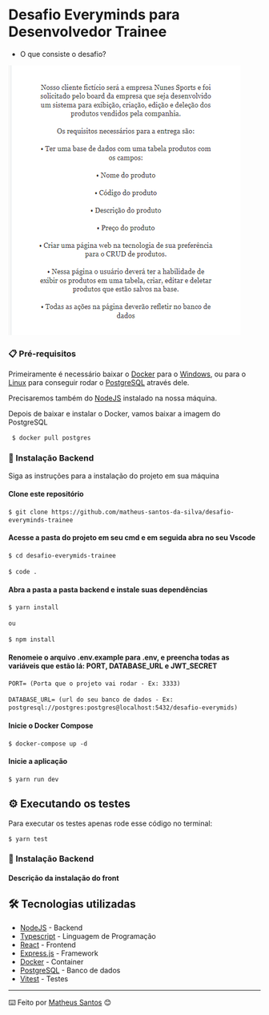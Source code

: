 # Desafio Everyminds para Desenvolvedor Trainee

* O que consiste o desafio?

![Desafio](./frontend//public//images/imagem-desafio.png)

### 📋 Pré-requisitos

Primeiramente é necessário baixar o [Docker](https://docs.docker.com/) para o [Windows](https://docs.docker.com/desktop/install/windows-install/), ou para o [Linux](https://docs.docker.com/desktop/install/mac-install/) para conseguir rodar o [PostgreSQL](https://www.postgresql.org/docs/) através dele. 

Precisaremos também do [NodeJS](https://nodejs.org/en/download) instalado na nossa máquina.

Depois de baixar e instalar o Docker, vamos baixar a imagem do PostgreSQL 

```
 $ docker pull postgres
```

### 🔧 Instalação Backend

Siga as instruções para a instalação do projeto em sua máquina

#### Clone este repositório

```
$ git clone https://github.com/matheus-santos-da-silva/desafio-everyminds-trainee
```
#### Acesse a pasta do projeto em seu cmd e em seguida abra no seu Vscode

```
$ cd desafio-everymids-trainee

$ code .
```
#### Abra a pasta a pasta **backend** e instale suas dependências

```
$ yarn install 

ou

$ npm install
```
#### Renomeie o arquivo **.env.example** para **.env**, e preencha todas as variáveis que estão lá: **PORT, DATABASE_URL e JWT_SECRET**
 
```
PORT= (Porta que o projeto vai rodar - Ex: 3333)

DATABASE_URL= (url do seu banco de dados - Ex: postgresql://postgres:postgres@localhost:5432/desafio-everymids)
```
#### Inicie o Docker Compose 

```
$ docker-compose up -d 
```

#### Inicie a aplicação

```
$ yarn run dev  
```

## ⚙️ Executando os testes

Para executar os testes apenas rode esse código no terminal: 

```
$ yarn test
```

### 🔧 Instalação Backend

#### Descrição da instalação do front


## 🛠️ Tecnologias utilizadas

* [NodeJS](https://nodejs.org/docs/latest/api/) - Backend
* [Typescript](https://www.typescriptlang.org/docs/) - Linguagem de Programação
* [React](https://react.dev/) - Frontend
* [Express.js](https://expressjs.com/pt-br/) - Framework
* [Docker](https://docs.docker.com/) - Container
* [PostgreSQL](https://www.postgresql.org/docs/) - Banco de dados
* [Vitest](https://vitest.dev/) - Testes

---
⌨️ Feito por [Matheus Santos](https://github.com/matheus-santos-da-silva) 😊